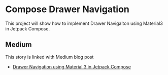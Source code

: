# Compose Drawer Navigation
This project will show how to implement Drawer Navigaiton using Material3 in Jetpack Compose.

## Medium
This story is linked with Medium blog post

- [Drawer Navigation using Material 3 in Jetpack Compose](https://medium.com/@wunder.saqib/drawer-navigation-using-material-3-in-jetpack-compose-1bfd5f3f7ed4)
